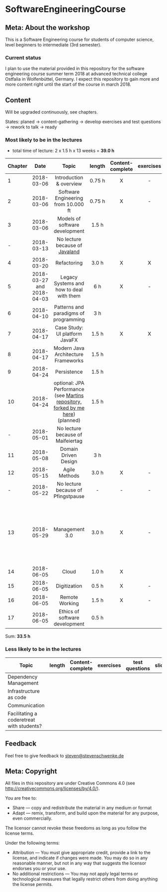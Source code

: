 # SoftwareEngineeringCourse

## Meta: About the workshop
This is a Software Engineering course for students of computer science, level beginners to intermediate (3rd semester). 


### Current status
I plan to use the material provided in this repository for the software engineering course summer term 2018 at advanced technical college Ostfalia in Wolfenbüttel, Germany. I expect this repository to gain more and more content right until the start of the course in march 2018.

## Content
Will be upgraded continuously, see chapters.

States: planed -> content-gathering -> develop exercises and test questions -> rework to talk -> ready 

### Most likely to be in the lectures

- total time of lecture: 2 x 1.5 h x 13 weeks = __39.0 h__

| Chapter | Date | Topic | length | Content-complete|exercises|test questions|slides|notes|
|---|:---:|:---:|:---:|:---:|:---:|:---:|:---:|:---:|
|1|2018-03-06| Introduction & overview | 0.75 h | X|-|-|X|-|
|2|2018-03-06| Software Engineering from 10.000 ft| 0.75 h | X|-|-|X||
|3|2018-03-06| Models of software development | 1.5 h|  |||||
|-|2018-03-13| No lecture because of [Javaland](javaland.eu/)|||||||
|4|2018-03-20| Refactoring | 3.0 h | X | X | - | X | - |
|5|2018-03-27 and 2018-04-03| Legacy Systems and how to deal with them | 6 h | X |-|-|X|see Awesome Java Code workshop|
|6|2018-04-10| Patterns and paradigms of programming | 3 h |  |||||
|7|2018-04-17| Case Study: UI platform JavaFX | 1.5 h | X | X | X | X | - |
|8|2018-04-17| Modern Java Architecture Frameworks | 1.5 h|  |||||
|9|2018-04-24| Persistence | 1.5 h|  |||||
|10|2018-04-24| optional: JPA Performance (see [Martins repository, forked by me here](https://github.com/stevenschwenke/jpa-performance)) (planned) | 1.5 h|  |||||
|-|2018-05-01| No lecture because of Maifeiertag | |  |||||
|11|2018-05-08| Domain Driven Design | 3 h |  |||||
|12|2018-05-15| Agile Methods | 3.0 h |X |-|-|X||
|-|2018-05-22| No lecture because of Pfingstpause |-|-|-|-|-||
|13|2018-05-29| Management 3.0 | 3.0 h |X|-|-|X|Pretty bad text-driven slides. Need focus, images and must be shorter.|
|14|2018-06-05| Cloud | 1.0 h |X|||||
|15|2018-06-05| Digitization | 0.5 h |X|-|-|X||
|16|2018-06-05| Remote Working |1.5 h|X|-|-|X||
|17|2018-06-05| Ethics of software development | 0.5 h |  |||||
Sum: __33.5 h__

### Less likely to be in the lectures
| Topic | length | Content-complete|exercises|test questions|slides|
|---|:---:|:---:|:---:|:---:|:---:|
| Dependency Management |  |  ||||
| Infrastructure as code |  |  ||||
| Communication |  |  ||||
| Facilitating a coderetreat with students? |  |  ||||

## Feedback
Feel free to give feedback to steven@stevenschwenke.de

## Meta: Copyright
All files in this repository are under Creative Commons 4.0 (see http://creativecommons.org/licenses/by/4.0/). 

You are free to:

- Share — copy and redistribute the material in any medium or format
- Adapt — remix, transform, and build upon the material for any purpose, even commercially.

The licensor cannot revoke these freedoms as long as you follow the license terms.

Under the following terms:

- Attribution — You must give appropriate credit, provide a link to the license, and indicate if changes were made. You may do so in any reasonable manner, but not in any way that suggests the licensor endorses you or your use.
- No additional restrictions — You may not apply legal terms or technological measures that legally restrict others from doing anything the license permits.
